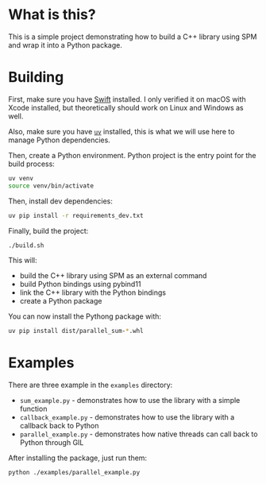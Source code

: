 # What is this?

This is a simple project demonstrating how to build a C++ library using SPM and wrap it into a Python package.


# Building

First, make sure you have [Swift](https://www.swift.org/install) installed. I only verified it on macOS with Xcode installed, but theoretically should work on Linux and Windows as well.

Also, make sure you have [`uv`](https://github.com/astral-sh/uv) installed, this is what we will use here to manage Python dependencies.

Then, create a Python environment. Python project is the entry point for the build process:

```bash
uv venv
source venv/bin/activate
```

Then, install dev dependencies:

```bash
uv pip install -r requirements_dev.txt
```

Finally, build the project:

```bash
./build.sh
```

This will:
- build the C++ library using SPM as an external command
- build Python bindings using pybind11
- link the C++ library with the Python bindings
- create a Python package

You can now install the Pythong package with:

```bash
uv pip install dist/parallel_sum-*.whl
```


# Examples

There are three example in the `examples` directory:

- `sum_example.py` - demonstrates how to use the library with a simple function
- `callback_example.py` - demonstrates how to use the library with a callback back to Python
- `parallel_example.py` - demonstrates how native threads can call back to Python through GIL

After installing the package, just run them:

```bash
python ./examples/parallel_example.py
```
